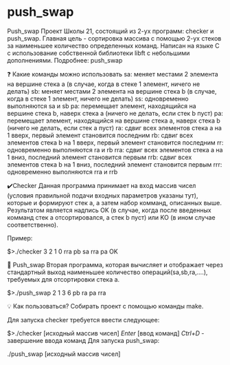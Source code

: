 # push_swap
Push_swap
Проект Школы 21, состоящий из 2-ух программ: checker и push_swap. Главная цель - сортировка массива с помощью 2-ух стеков за наименьшее количество определенных команд. Написан на языке C с использование собственной библиотеки libft с небольшими дополнениями. Подробнее: push_swap


❓ Какие команды можно использовать
sa: меняет местами 2 элемента на вершине стека a (в случае, когда в стеке 1 элемент, ничего не делать)
sb: меняет местами 2 элемента на вершине стека b (в случае, когда в стеке 1 элемент, ничего не делать)
ss: одновременно выполняются sa и sb
pa: перемещает элемент, находящийся на вершине стека b, наверх стека a (ничего не делать, если стек b пуст)
pa: перемещает элемент, находящийся на вершине стека a, наверх стека b (ничего не делать, если стек a пуст)
ra: сдвиг всех элементов стека a на 1 вверх, первый элемент становится последним
rb: сдвиг всех элементов стека b на 1 вверх, первый элемент становится последним
rr: одновременно выполняются ra и rb
rra: сдвиг всех элементов стека a на 1 вниз, последний элемент становится первым
rrb: сдвиг всех элементов стека b на 1 вниз, последний элемент становится первым
rrr: одновременно выполняются rra и rrb

✔️Checker
Данная программа принимает на вход массив чисел (условия правильной подачи входных параметров указаны тут), которые и формируют стек a, а затем набор комманд, описанных выше. Результатом является надпись OK (в случае, когда после введенных комманд стек a отсортировался, а стек b пуст) или KO (в ином случае соответственно).

Пример:

$>./checker 3 2 1 0
rra
pb
sa
rra
pa
OK

💱 Push_swap
Вторая программа, которая вычисляет и отображает через стандартный выход наименьшее количество операций(sa,sb,ra,....), требуемых для отсортировки стека a.

$>./push_swap 2 1 3 6
pb
ra
pa
rra

💡 Как пользоваться?
Собирать проект с помощью команды make.

Для запуска checker требуется ввести следующее:

$>./checker [исходный массив чисел] *Enter*
[ввод команд]
*Ctrl+D* - завершение ввода команд
Для запуска push_swap:

./push_swap [исходный массив чисел]
